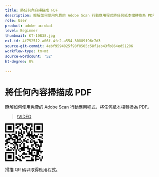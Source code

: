 ```yaml
---
title: 將任何內容掃描成 PDF
description: 瞭解如何使用免費的 Adobe Scan 行動應用程式將任何紙本檔轉換為 PDF
role: User
product: adobe acrobat
level: Beginner
thumbnail: KT-10838.jpg
exl-id: 4f752512-a06f-4fc2-a554-30889f96c7d3
source-git-commit: 4ebf9594025f98f0505c58f1ab43fb864ed51206
workflow-type: tm+mt
source-wordcount: '52'
ht-degree: 0%

---
```


# 將任何內容掃描成 PDF

瞭解如何使用免費的 Adobe Scan 行動應用程式，將任何紙本檔轉換為 PDF。

>[!VIDEO](https://video.tv.adobe.com/v/3409254?quality=12&learn=on&hidetitle=true)

![QR 碼](../assets/Scanqrcode.jpg)

掃描 QR 碼以取得應用程式。
